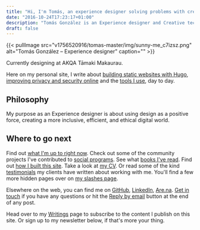 ```yaml
---
title: "Hi, I'm Tomás, an experience designer solving problems with creative & data-driven solutions."
date: "2016-10-24T17:23:17+01:00"
description: "Tomás González is an Experience designer and Creative technologist based in Auckland, New Zealand. Read articles and notes on design and the web."
draft: false
---
```


{{< pullImage src="v1756520916/tomas-master/img/sunny-me_c7izsz.png" alt="Tomás González – Experience designer" caption="" >}}

Currently designing at AKQA Tāmaki Makaurau.

Here on my personal site, I write about [building static websites with Hugo](/topics/hugo/), [improving privacy and security online](/topics/privacy/)  and the [tools I use](/uses/), day to day.


## Philosophy

 My purpose as an Experience designer is about using design as a positive force, creating a more inclusive, efficient, and ethical digital world.


## Where to go next

Find out [what I'm up to right now](/now/). Check out some of the community projects I've contributed to [social programs](/social-projects/). See what [books I've read](/reading). Find out [how I built this site](/colophon/). Take a look at [my CV](/cv/). Or read some of the kind [testimonials](/testimonials) my clients have written about working with me. You'll find a few more hidden pages over on [my slashes page](/slashes).

Elsewhere on the web, you can find me on [GitHub](https://github.com/Tomas-J-Gonzalez), [LinkedIn](https://www.linkedin.com/in/tomasjgo/), [Are.na](https://www.are.na/tomas-gonzalez/channels). [Get in touch](/contact) if you have any questions or hit the [Reply by email](/writing/reply-by-email/) button at the end of any post.

Head over to my [Writings](/writings/) page to subscribe to the content I publish on this site. Or sign up to my newsletter below, if that's more your thing.